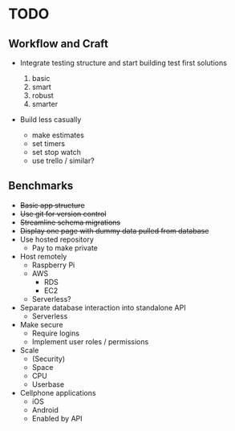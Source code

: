 # TODO

## Workflow and Craft
- Integrate testing structure and start building test first solutions
    1. basic
    2. smart
    3. robust
    4. smarter

- Build less casually
    - make estimates
    - set timers
    - set stop watch
    - use trello / similar?

## Benchmarks
- ~~Basic app structure~~
- ~~Use git for version control~~
- ~~Streamline schema migrations~~
- ~~Display one page with dummy data pulled from database~~
- Use hosted repository
    - Pay to make private
- Host remotely
    - Raspberry Pi
    - AWS
        - RDS
        - EC2
    - Serverless?
- Separate database interaction into standalone API
    - Serverless
- Make secure
    - Require logins
    - Implement user roles / permissions
- Scale
    - (Security)
    - Space
    - CPU
    - Userbase
- Cellphone applications
    - iOS
    - Android
    - Enabled by API

